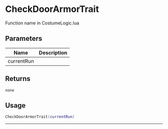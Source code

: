 # CheckDoorArmorTrait

Function name in CostumeLogic.lua

## Parameters

| Name       | Description |
| ---------- | ----------- |
| currentRun |             |

## Returns

`none`

## Usage

```lua
CheckDoorArmorTrait(currentRun)
```

---
